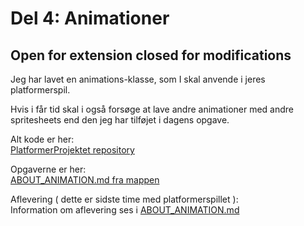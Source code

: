 # Del 4: Animationer
## Open for extension closed for modifications

Jeg har lavet en animations-klasse, som I skal anvende i jeres platformerspil. 

Hvis i får tid skal i også forsøge at lave andre animationer med andre spritesheets end den jeg har tilføjet i dagens opgave.

Alt kode er her:   
[PlatformerProjektet repository](https://github.com/prog2di/PlatformerProjektet/)
  
Opgaverne er her:    
[ABOUT_ANIMATION.md fra mappen ](https://github.com/prog2di/PlatformerProjektet/blob/main/AnimationsImplementationV1/ABOUT_ANIMATION.md)

Aflevering ( dette er sidste time med platformerspillet ):   
Information om aflevering ses i [ABOUT_ANIMATION.md](https://github.com/prog2di/PlatformerProjektet/blob/main/AnimationsImplementationV1/ABOUT_ANIMATION.md)
